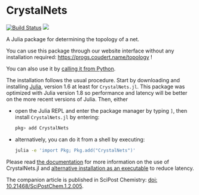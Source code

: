 # CrystalNets

[![Build Status](https://github.com/coudertlab/CrystalNets.jl/actions/workflows/CI.yml/badge.svg?branch=master)](https://github.com/coudertlab/CrystalNets.jl/actions/workflows/CI.yml?query=branch%3Amaster)
[![](https://img.shields.io/badge/docs-dev-blue.svg)](https://coudertlab.github.io/CrystalNets.jl/dev)

A Julia package for determining the topology of a net.

You can use this package through our website interface without any installation required: https://progs.coudert.name/topology !

You can also use it by [calling it from Python](https://molsim.info/CrystalNets.jl/dev/python).

The installation follows the usual procedure. Start by downloading and installing [Julia](https://julialang.org/), version 1.6 at least for `CrystalNets.jl`. This package was optimized with Julia version 1.8 so performance and latency will be better on the more recent versions of Julia. Then, either

- open the Julia REPL and enter the package manager by typing `]`, then install `CrystalNets.jl` by entering:
  ```julia
  pkg> add CrystalNets
  ```
- alternatively, you can do it from a shell by executing:
  ```bash
  julia -e 'import Pkg; Pkg.add("CrystalNets")'
  ```

Please read [the documentation](https://coudertlab.github.io/CrystalNets.jl/dev) for more
information on the use of CrystalNets.jl and [alternative installation as an executable](https://molsim.info/CrystalNets.jl/dev/#Full-installation) to reduce latency.

The companion article is published in SciPost Chemistry: [doi: 10.21468/SciPostChem.1.2.005](https://doi.org/10.21468/SciPostChem.1.2.005).
